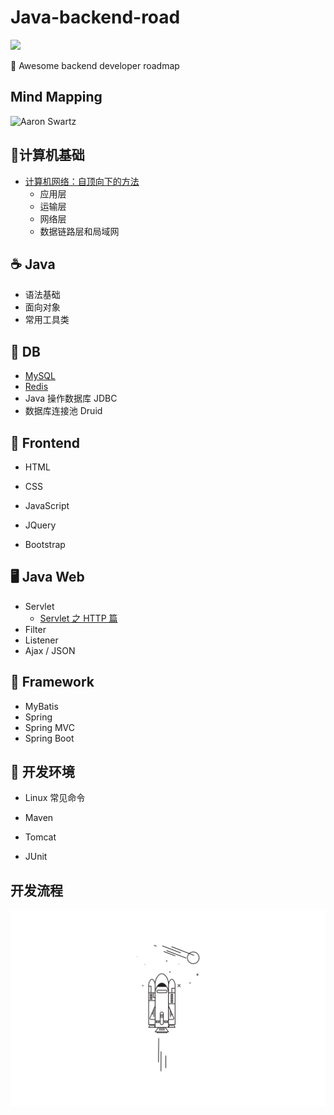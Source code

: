 # Java-backend-road


[![](https://img.shields.io/badge/Java-Notes-orange?style=flat-square)](https://github.com/ceezyyy/Java-study-notes)

:rocket: Awesome backend developer roadmap

## Mind Mapping

![Aaron Swartz](https://github.com/ceezyyy/Java-study-notes/blob/master/pics/BackendDeveloper.png)




## :key: ​计算机基础
- [计算机网络：自顶向下的方法]()
  - 应用层
  - 运输层
  - 网络层
  - 数据链路层和局域网

## :coffee: Java 

- 语法基础
- 面向对象
- 常用工具类

## :floppy_disk: DB

- [MySQL](https://github.com/ceezyyy/Backend-road/blob/master/SQL/notes/sql.md)
- [Redis](https://github.com/ceezyyy/Backend-developer-roadmap/blob/master/DB/Redis/Notes/Redis.md)
- Java 操作数据库 JDBC
- 数据库连接池 Druid

## :city_sunrise: Frontend

- HTML

- CSS

- JavaScript

- JQuery

- Bootstrap

  

## :desktop_computer: Java Web

- Servlet
  - [Servlet 之 HTTP 篇](https://github.com/ceezyyy/Backend-developer-roadmap/blob/master/Web/Core/Servlet/HTTP.md)
- Filter
- Listener
- Ajax / JSON





## :leaves: Framework

- MyBatis
- Spring
- Spring MVC
- Spring Boot



## :hammer: 开发环境

- Linux 常见命令

- Maven

- Tomcat

- JUnit

  

## 开发流程















![](cover.png)









